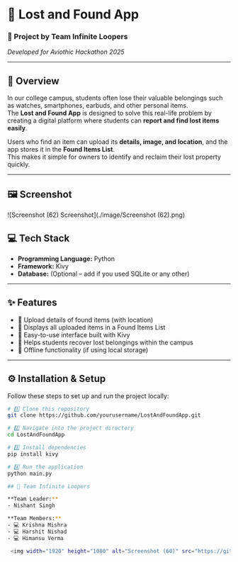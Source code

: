 # 📱 Lost and Found App

### 🏫 Project by Team Infinite Loopers
*Developed for Aviothic Hackathon 2025*

---

## 🧠 Overview

In our college campus, students often lose their valuable belongings such as watches, smartphones, earbuds, and other personal items.  
The **Lost and Found App** is designed to solve this real-life problem by creating a digital platform where students can **report and find lost items easily**.

Users who find an item can upload its **details, image, and location**, and the app stores it in the **Found Items List**.  
This makes it simple for owners to identify and reclaim their lost property quickly.

---
## 🖼️ Screenshot
![Screenshot (62) Screenshot](./image/Screenshot (62).png)

## 💻 Tech Stack

- **Programming Language:** Python  
- **Framework:** Kivy  
- **Database:** (Optional – add if you used SQLite or any other)  

---

## ✨ Features

- 📸 Upload details of found items (with location)  
- 📍 Displays all uploaded items in a Found Items List  
- 🔎 Easy-to-use interface built with Kivy  
- 🧭 Helps students recover lost belongings within the campus  
- 💾 Offline functionality (if using local storage)  

---

## ⚙️ Installation & Setup

Follow these steps to set up and run the project locally:

```bash
# 1️⃣ Clone this repository
git clone https://github.com/yourusername/LostAndFoundApp.git

# 2️⃣ Navigate into the project directory
cd LostAndFoundApp

# 3️⃣ Install dependencies
pip install kivy

# 4️⃣ Run the application
python main.py

## 👥 Team Infinite Loopers

**Team Leader:**  
- Nishant Singh  

**Team Members:**  
- 💻 Krishna Mishra  
- 💻 Harshit Nishad  
- 💻 Himansu Verma  

 <img width="1920" height="1080" alt="Screenshot (60)" src="https://github.com/user-attachments/assets/b37a2037-2ba3-4a3f-b021-5a395e054d08" />


